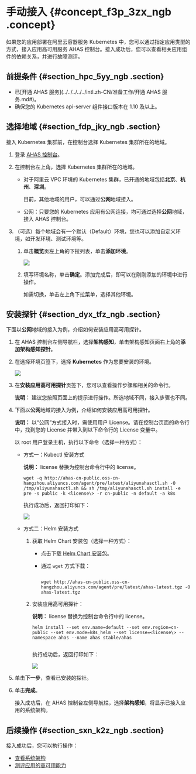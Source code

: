 # 手动接入 {#concept_f3p_3zx_ngb .concept}

如果您的应用部署在阿里云容器服务 Kubernetes 中，您可以通过指定应用类型的方式，接入应用高可用服务 AHAS 控制台。接入成功后，您可以查看相关应用组件的依赖关系，并进行故障测评。

## 前提条件 {#section_hpc_5yy_ngb .section}

-   已[开通 AHAS 服务](../../../../../intl.zh-CN/准备工作/开通 AHAS 服务.md#)。
-   确保您的 Kubernetes api-server 组件接口版本在 1.10 及以上。

## 选择地域 {#section_fdp_jky_ngb .section}

接入 Kubernetes 集群前，在控制台选择 Kubernetes 集群所在的地域。

1.  登录 [AHAS 控制台](https://ahas.console.aliyun.com/)。

2.  在控制台左上角，选择 Kubernetes 集群所在的地域。
    -   对于阿里云 VPC 环境的 Kubernetes 集群，已开通的地域包括**北京**、**杭州**、**深圳**。

        目前，其他地域的用户，可以通过**公网**地域接入。

    -   公网：只要您的 Kubernetes 应用有公网连接，均可通过选择**公网**地域，接入 AHAS 控制台。
3.  （可选）每个地域会有一个默认（Default）环境，您也可以添加自定义环境，如开发环境、测试环境等。
    1.  单击**概览**页左上角的下拉列表，单击**添加环境**。

        ![](https://aliware-images.oss-cn-hangzhou.aliyuncs.com/ahas/sc_env_selection.png) 

    2.  填写环境名称，单击**确定**。添加完成后，即可以在刚刚添加的环境中进行操作。

        如需切换，单击左上角下拉菜单，选择其他环境。


## 安装探针 {#section_dyx_tfz_ngb .section}

下面以**公网**地域的接入为例，介绍如何安装应用高可用探针。

1.  在 AHAS 控制台左侧导航栏，选择**架构感知**，单击架构感知页面右上角的**添加架构感知探针**。
2.  在选择环境页签下，选择 **Kubernetes** 作为您要安装的环境。

    ![](https://aliware-images.oss-cn-hangzhou.aliyuncs.com/ahas/pg_linux.png)

3.  在**安装应用高可用探针**页签下，您可以查看操作步骤和相关的命令行。

    **说明：** 建议您按照页面上的提示进行操作。所选地域不同，接入步骤也不同。

4.  下面以**公网**地域的接入为例，介绍如何安装应用高可用探针。

    **说明：** 以“公网”方式接入时，需使用用户 License。请在控制台页面的命令行中，找到您的 License 并带入到以下命令行的 License 变量中。

    以 root 用户登录主机，执行以下命令（选择一种方式）：

    -   方式一：Kubectl 安装方式

        **说明：** license 替换为控制台命令行中的 license。

        ```
        wget -q http://ahas-cn-public.oss-cn-hangzhou.aliyuncs.com/agent/pre/latest/aliyunahasctl.sh -O /tmp/aliyunahasctl.sh && sh /tmp/aliyunahasctl.sh install -e pre -s public -k <license\> -r cn-public -n default -a k8s
        
        ```

        执行成功后，返回打印如下：

        ![](https://aliware-images.oss-cn-hangzhou.aliyuncs.com/ahas/sc_kubectl_result.png)

    -   方式二：Helm 安装方式
        1.  获取 Helm Chart 安装包（选择一种方式）：
            -   点击下载 [Helm Chart 安装包](https://ahasoss-cn-public.oss-cn-hangzhou.aliyuncs.com/agent/prod/latest/ahas-latest.tgz?spm=5176.11961263.Setting.3.2f693bc1a0qqHP&file=ahas-latest.tgz)。
            -   通过 `wget` 方式下载：

                ```
                
                wget http://ahas-cn-public.oss-cn-hangzhou.aliyuncs.com/agent/pre/latest/ahas-latest.tgz -O ahas-latest.tgz
                
                ```

        2.  安装应用高可用探针：

            **说明：** license 替换为控制台命令行中的 license。

            ```
            helm install --set env.name=default --set env.region=cn-public --set env.mode=k8s_helm --set license=<license\> --namespace ahas --name ahas stable/ahas
            
            
            ```

            执行成功后，返回打印如下：

            ![](https://aliware-images.oss-cn-hangzhou.aliyuncs.com/ahas/sc_helm_result.png)

5.  单击**下一步**，查看已安装的探针。
6.  单击**完成**。

    接入成功后，在 AHAS 控制台左侧导航栏，选择**架构感知**，将显示已接入应用的系统架构。


## 后续操作 {#section_sxn_k2z_ngb .section}

接入成功后，您可以执行操作：

-   [查看系统架构](intl.zh-CN/架构感知/查看系统架构.md#)
-   [测评应用的高可用能力](../../../../../intl.zh-CN/故障演练/故障演练.md#)

